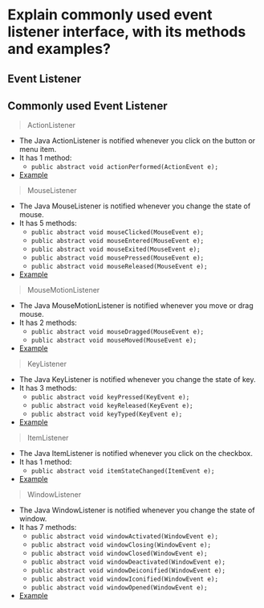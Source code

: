 # Explain commonly used event listener interface, with its methods and examples?

## Event Listener
	

## Commonly used Event Listener

>ActionListener

- The Java ActionListener is notified whenever you click on the button or menu item.
- It has 1 method:
	- `public abstract void actionPerformed(ActionEvent e);`
- [Example]()

>MouseListener

- The Java MouseListener is notified whenever you change the state of mouse.
- It has 5 methods:
	- `public abstract void mouseClicked(MouseEvent e);`  
	- `public abstract void mouseEntered(MouseEvent e);`  
	- `public abstract void mouseExited(MouseEvent e);`  
	- `public abstract void mousePressed(MouseEvent e);`  
	- `public abstract void mouseReleased(MouseEvent e);`   
- [Example]()

>MouseMotionListener

- The Java MouseMotionListener is notified whenever you move or drag mouse.
- It has 2 methods:
	- `public abstract void mouseDragged(MouseEvent e);`
	- `public abstract void mouseMoved(MouseEvent e);`
- [Example]()

>KeyListener

- The Java KeyListener is notified whenever you change the state of key.
- It has 3 methods:
	- `public abstract void keyPressed(KeyEvent e);`  
	- `public abstract void keyReleased(KeyEvent e);`  
	- `public abstract void keyTyped(KeyEvent e);`  
- [Example]()

>ItemListener

- The Java ItemListener is notified whenever you click on the checkbox.
- It has 1 method:
	- `public abstract void itemStateChanged(ItemEvent e);`
- [Example]()

>WindowListener

- The Java WindowListener is notified whenever you change the state of window.
- It has 7 methods:
	- `public abstract void windowActivated(WindowEvent e);`  
	- `public abstract void windowClosing(WindowEvent e);`  
	- `public abstract void windowClosed(WindowEvent e);`  
	- `public abstract void windowDeactivated(WindowEvent e);`  
	- `public abstract void windowDeiconified(WindowEvent e);`  
	- `public abstract void windowIconified(WindowEvent e);`  
	- `public abstract void windowOpened(WindowEvent e);`  
- [Example]()